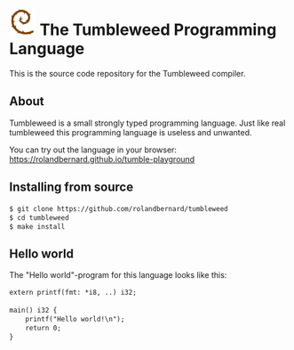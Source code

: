 
<img src="logo.svg" width="48"/> The Tumbleweed Programming Language
===================================
This is the source code repository for the Tumbleweed compiler.

## About

Tumbleweed is a small strongly typed programming language.
Just like real tumbleweed this programming language is useless and unwanted. 

You can try out the language in your browser:
https://rolandbernard.github.io/tumble-playground

## Installing from source
```
$ git clone https://github.com/rolandbernard/tumbleweed
$ cd tumbleweed
$ make install
```

## Hello world
The "Hello world"-program for this language looks like this:
```
extern printf(fmt: *i8, ..) i32;

main() i32 {
    printf("Hello world!\n");
    return 0;
}
```

